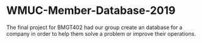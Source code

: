 # WMUC-Member-Database-2019

The final project for BMGT402 had our group create an database for a company in order to help them solve a problem or improve their operations.
